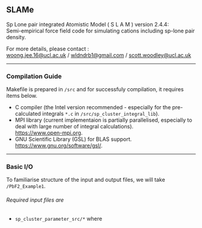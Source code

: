 ## SLAMe
Sp Lone pair integrated Atomistic Model ( S L A M ) version 2.4.4:   
Semi-empirical force field code for simulating cations including sp-lone pair density.  

For more details, please contact :   
woong.jee.16@ucl.ac.uk / wldndrb1@gmail.com / scott.woodley@ucl.ac.uk

* * *

### Compilation Guide
Makefile is prepared in ```/src``` and for successfuly compilation, it requires items below.  
 - C compiler (the Intel version recommended - especially for the pre-calculated integrals ```*.c``` in ```/src/sp_cluster_integral_lib```).  
 - MPI library (current implementaion is partially parallelised, especially to deal with large number of integral calculations).  
<https://www.open-mpi.org>.  
 - GNU Scientific Library (GSL) for BLAS support.   
<https://www.gnu.org/software/gsl/>.   

* * *
### Basic I/O
To familiarise structure of the input and output files, we will take ``` /PbF2_Example1 ```.  

###### Required input files are
* ```sp_cluster_parameter_src/*``` where 
